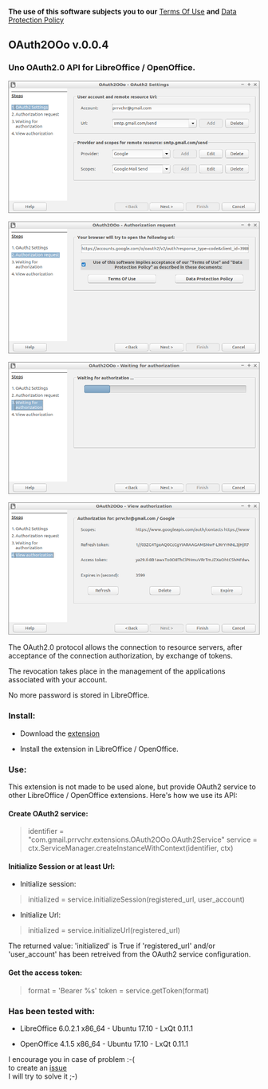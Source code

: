 **The use of this software subjects you to our** [Terms Of Use](https://prrvchr.github.io/OAuth2OOo/OAuth2OOo/registration/TermsOfUse_en) **and** [Data Protection Policy](https://prrvchr.github.io/OAuth2OOo/OAuth2OOo/registration/PrivacyPolicy_en)

## OAuth2OOo v.0.0.4


### Uno OAuth2.0 API for LibreOffice / OpenOffice.

![OAuth2OOo Wizard Page1 screenshot](OAuth2Wizard1.png)

![OAuth2OOo Wizard Page2 screenshot](OAuth2Wizard2.png)

![OAuth2OOo Wizard Page3 screenshot](OAuth2Wizard3.png)

![OAuth2OOo Wizard Page4 screenshot](OAuth2Wizard4.png)

The OAuth2.0 protocol allows the connection to resource servers, after acceptance of the connection authorization, by exchange of tokens.

The revocation takes place in the management of the applications associated with your account.

No more password is stored in LibreOffice.


### Install:

- Download the [extension](https://github.com/prrvchr/OAuth2OOo/releases/download/v0.0.4/OAuth2OOo.oxt)

- Install the extension in LibreOffice / OpenOffice.


### Use:

This extension is not made to be used alone, but provide OAuth2 service to other LibreOffice / OpenOffice extensions. Here's how we use its API:

#### Create OAuth2 service:

> identifier = "com.gmail.prrvchr.extensions.OAuth2OOo.OAuth2Service"
> service = ctx.ServiceManager.createInstanceWithContext(identifier, ctx)

#### Initialize Session or at least Url:

- Initialize session: 

> initialized = service.initializeSession(registered_url, user_account)

- Initialize Url:

> initialized = service.initializeUrl(registered_url)

The returned value: 'initialized' is True if 'registered_url' and/or 'user_account' has been retreived from the OAuth2 service configuration.

#### Get the access token:

> format = 'Bearer %s'
> token = service.getToken(format)


### Has been tested with:

* LibreOffice 6.0.2.1 x86_64 - Ubuntu 17.10 - LxQt 0.11.1

* OpenOffice 4.1.5 x86_64 - Ubuntu 17.10 - LxQt 0.11.1

I encourage you in case of problem :-(  
to create an [issue](https://github.com/prrvchr/OAuth2OOo/issues/new)  
I will try to solve it ;-)
